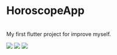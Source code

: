 # HoroscopeApp
<br>
My first flutter project for improve myself.

<p float="left">
<img src="https://i.hizliresim.com/l8zaggz.png">
<img src="https://i.hizliresim.com/44z2ksb.png">
<img src="https://i.hizliresim.com/2bzrfka.png">
</p>
